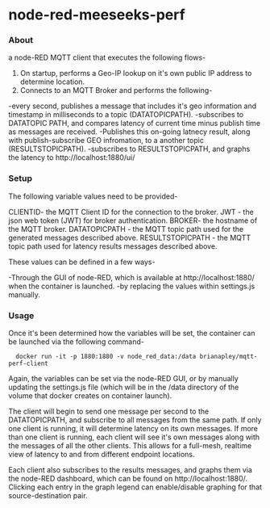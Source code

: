 node-red-meeseeks-perf
======================

### About

a node-RED MQTT client that executes the following flows-

1. On startup, performs a Geo-IP lookup on it's own public IP address to determine location.
2. Connects to an MQTT Broker and performs the following-

  -every second, publishes a message that includes it's geo information and timestamp in milliseconds to a topic (DATATOPICPATH).
  -subscribes to DATATOPIC PATH, and compares latency of current time minus publish time as messages are received.
  -Publishes this on-going latnecy result, along with publish-subscribe GEO infromation, to a another topic (RESULTSTOPICPATH).
  -subscribes to RESULTSTOPICPATH, and graphs the latency to http://localhost:1880/ui/
  
  ### Setup
  
  The following variable values need to be provided-
  
  CLIENTID- the MQTT Client ID for the connection to the broker.
  JWT - the json web token (JWT) for broker authentication.
  BROKER- the hostname of the MQTT broker.
  DATATOPICPATH - the MQTT topic path used for the generated messages described above.
  RESULTSTOPICPATH - the MQTT topic path used for latency results messages described above.
  
  These values can be defined in a few ways-
  
  -Through the GUI of node-RED, which is available at http://localhost:1880/ when the container is launched.
  -by replacing the values within settings.js manually.


### Usage

Once it's been determined how the variables will be set, the container can be launched via the following command-

```
  docker run -it -p 1880:1880 -v node_red_data:/data brianapley/mqtt-perf-client
  ```
  
  Again, the variables can be set via the node-RED GUI, or by manually updating the settings.js file (which will be in the /data directory of the volume that docker creates on container launch).
  
  The client will begin to send one message per second to the DATATOPICPATH, and subscribe to all messages from the same path. If only one client is running, it will determine latency on its own messages. If more than one client is running, each client will see it's own messages along with the messages of all the other clients. This allows for a full-mesh, realtime view of latency to and from different endpoint locations.
  
  Each client also subscribes to the results messages, and graphs them via the node-RED dashboard, which can be found on http://localhost:1880/. Clicking each entry in the graph legend can enable/disable graphing for that source-destination pair.
  
  

  
